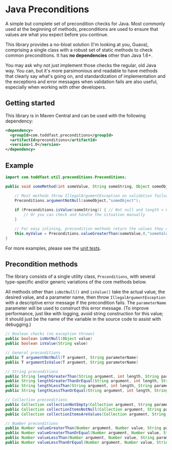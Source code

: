 Java Preconditions
==================

A simple but complete set of precondition checks for Java. Most commonly used at the beginning of methods, preconditions are used to ensure that values are what you expect before you continue.

This library provides a no-bloat solution (I'm looking at you, Guava), comprising a single class with a robust set of static methods to check common preconditions. It has **no dependencies** other than Java 1.6+.

You may ask why not just implement those checks the regular, old Java way. You can, but it's more parsimonious and readable to have methods that clearly say what's going on, and standardization of implementation and the exceptions and error messages when validation fails are also useful, especially when working with other developers.

Getting started
---------------

This library is in Maven Central and can be used with the following dependency:

```xml
<dependency>
  <groupId>com.toddfast.preconditions</groupId>
  <artifactId>preconditions</artifactId>
  <version>1.0</version>
</dependency>
```

Example
-------

```java
import com.toddfast.util.preconditions.Preconditions;

public void someMethod(int someValue, String someString, Object someObject) {

    // Most methods throw IllegalArgumentException on validation failure
    Preconditions.argumentNotNull(someObject,"someObject");
    
    if (Preconditions.isValue(someString)) { // Not null and length > 0
        // Or you can check and handle the situation manually
    }

    // For easy inlining, precondition methods return the values they check
    this.myValue = Preconditions.valueGreaterThan(someValue,0,"someValue");
}
```
For more examples, please see the [unit tests](https://github.com/toddfast/preconditions/blob/master/src/test/java/com/toddfast/util/preconditions/PreconditionsTest.java).

Precondition methods
--------------------

The library consists of a single utility class, `Preconditions`, with several type-specific and/or generic variations of the core methods below.

All methods other than `isNotNull()` and `isValue()` take the actual value, the desired value, and a parameter name, then throw `IllegalArgumentException` with a descriptive error message if the precondition fails. The `parameterName` parameter will be used to construct this error message. (To improve performance, just like with logging, avoid string construction for this value; it should just be the name of the variable in the source code to assist with debugging.)


```java
// Boolean checks (no exception thrown)
public boolean isNotNull(Object value)
public boolean isValue(String value)

// General preconditions
public T argumentNotNull(T argument, String parameterName)
public T argumentIsValue(T argument, String parameterName)

// String preconditions
public String lengthGreaterThan(String argument, int length, String parameterName)
public String lengthGreaterThanOrEqual(String argument, int length, String parameterName)
public String lengthLessThan(String argument, int length, String parameterName)
public String lengthLessThanOrEqual(String argument, int length, String parameterName)

// Collection preconditions
public Collection collectionNotEmpty(Collection argument, String parameterName)
public Collection collectionItemsNotNull(Collection argument, String parameterName)
public Collection collectionItemsAreValues(Collection argument, String parameterName)

// Number preconditions
public Number valueGreaterThan(Number argument, Number value, String parameterName)
public Number valueGreaterThanOrEqual(Number argument, Number value, String parameterName)
public Number valueLessThan(Number argument, Number value, String parameterName)
public Number valueLessThanOrEqual(Number argument, Number value, String parameterName)
```
